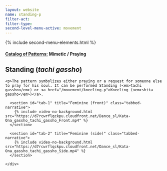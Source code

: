 ```yaml
---
layout: website
name: standing-p
filter-act:
filter-type:
second-level-menu-active: movement
---
```

{% include second-menu-elements.html %}

<main class="page-content">
  <div class="text-container">
    <h4><a href="/movement/">Catalog of Patterns:</a> Mimetic / Praying</h4>
    <h2>Standing (<em>tachi gassho</em>)</h2>

    <p>The pattern symbolizes either praying or a request for someone else to pray for his soul. It can be performed Standing (<em>tachi gassho</em>) or <a href="/movement/kneeling-p">Kneeling (<em>shita gassho</em>)</a>.
</p>
</div>

<div class="tabs-container">
  <div class="tabs-container__links">
    <div class="wrapper">
      <div id="tabs"></div>
    </div>
  </div>
  <div class="tabs-container__content">
    <div class="wrapper">

      <section id="tab-1" title="Feminine (front)" class="tabbed-narrative">
        {% include video-no-background.html src="https://d7rcwrflqckpu.cloudfront.net/Dance_sl/Kata-Ona_gassho_tachi_gassho_Front.mp4" %}
      </section>

      <section id="tab-2" title="Feminine (side)" class="tabbed-narrative">
        {% include video-no-background.html src="https://d7rcwrflqckpu.cloudfront.net/Dance_sl/Kata-Ona_gassho_tachi_gassho_Side.mp4" %}
      </section>

    </div>
  </div>
</div>
</main>
